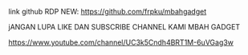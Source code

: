 link github RDP NEW: https://github.com/frpku/mbahgadget

jANGAN LUPA LIKE DAN SUBSCRIBE CHANNEL KAMI MBAH GADGET

https://www.youtube.com/channel/UC3k5Cndh4BRT1M-6uVGag3w
